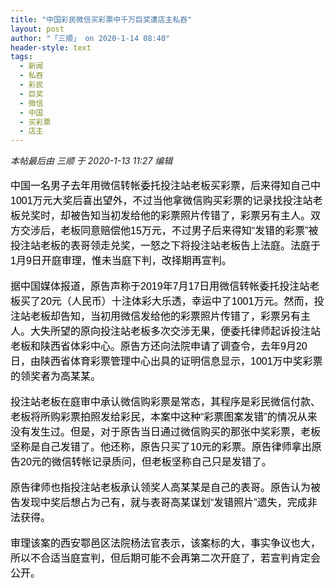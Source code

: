 ```yaml
---
title: "中国彩民微信买彩票中千万巨奖遭店主私吞"
layout: post
author: "「三顺」 on 2020-1-14 08:40"
header-style: text
tags:
  - 新闻
  - 私吞
  - 彩民
  - 巨奖
  - 微信
  - 中国
  - 买彩票
  - 店主
---
```


<head></head>
<body>
 <i class="pstatus"> 本帖最后由 三顺 于 2020-1-13 11:27 编辑 </i>
 <br> 
 <br> 
 <div align="left"> 
  <div align="left"> 
   <font color="#000"><font face="微软雅黑, Tahoma, Helvetica, Arial, 宋体, sans-serif"><font style="font-size:16px">中国一名男子去年用微信转帐委托投注站老板买彩票，后来得知自己中1001万元大奖后喜出望外，不过当他拿微信购买彩票的记录找投注站老板兑奖时，却被告知当初发给他的彩票照片传错了，彩票另有主人。双方交涉后，老板同意赔偿他15万元，不过男子后来得知“发错的彩票”被投注站老板的表哥领走兑奖，一怒之下将投注站老板告上法庭。法庭于1月9日开庭审理，惟未当庭下判，改择期再宣判。</font></font></font> 
  </div> 
  <br> 
  <div align="left"> 
   <font color="#000"><font face="微软雅黑, Tahoma, Helvetica, Arial, 宋体, sans-serif"><font style="font-size:16px">据中国媒体报道，原告声称于2019年7月17日用微信转帐委托投注站老板买了20元（人民币）十注体彩大乐透，幸运中了1001万元。然而，投注站老板却告知，当初用微信发给他的彩票照片传错了，彩票另有主人。大失所望的原向投注站老板多次交涉无果，便委托律师起诉投注站老板和陕西省体彩中心。原告方还向法院申请了调查令，去年9月20日，由陕西省体育彩票管理中心出具的证明信息显示，1001万中奖彩票的领奖者为高某某。</font></font></font> 
  </div> 
  <br> 
  <div align="left"> 
   <font color="#000"><font face="微软雅黑, Tahoma, Helvetica, Arial, 宋体, sans-serif"><font style="font-size:16px">投注站老板在庭审中承认微信购彩票是常态，其程序是彩民微信付款、老板将所购彩票拍照发给彩民，本案中这种“彩票图案发错”的情况从来没有发生过。但是，对于原告当日通过微信购买的那张中奖彩票，老板坚称是自己发错了。他还称，原告只买了10元的彩票。原告律师拿出原告20元的微信转帐记录质问，但老板坚称自己只是发错了。</font></font></font> 
  </div> 
  <br> 
  <div align="left"> 
   <font color="#000"><font face="微软雅黑, Tahoma, Helvetica, Arial, 宋体, sans-serif"><font style="font-size:16px">原告律师也指投注站老板承认领奖人高某某是自己的表哥。原告认为被告发现中奖后想占为己有，就与表哥高某谋划“发错照片”遗失，完成非法获得。</font></font></font> 
  </div> 
  <br> 
  <div align="left"> 
   <font color="#000"><font face="微软雅黑, Tahoma, Helvetica, Arial, 宋体, sans-serif"><font style="font-size:16px">审理该案的西安鄠邑区法院杨法官表示，该案标的大，事实争议也大，所以不合适当庭宣判，但后期可能不会再第二次开庭了，若宣判肯定会公开。</font></font></font> 
  </div> 
 </div>
</body>


